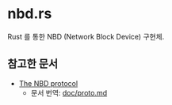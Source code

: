 # nbd.rs

Rust 를 통한 NBD (Network Block Device) 구현체.

## 참고한 문서

* [The NBD protocol](https://github.com/NetworkBlockDevice/nbd/blob/master/doc/proto.md)
    * 문서 번역: [doc/proto.md](./doc/proto.md)
